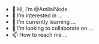 - 👋 Hi, I’m @AmilaiNode
- 👀 I’m interested in ...
- 🌱 I’m currently learning ...
- 💞️ I’m looking to collaborate on ...
- 📫 How to reach me ...

<!---
AmilaiNode/AmilaiNode is a ✨ special ✨ repository because its `README.md` (this file) appears on your GitHub profile.
You can click the Preview link to take a look at your changes.
--->
